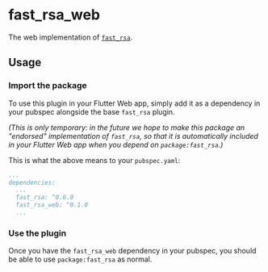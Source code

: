 # fast_rsa_web

The web implementation of [`fast_rsa`][1].

## Usage

### Import the package

To use this plugin in your Flutter Web app, simply add it as a dependency in
your pubspec alongside the base `fast_rsa` plugin.

_(This is only temporary: in the future we hope to make this package an
"endorsed" implementation of `fast_rsa`, so that it is automatically
included in your Flutter Web app when you depend on `package:fast_rsa`.)_

This is what the above means to your `pubspec.yaml`:

```yaml
...
dependencies:
  ...
  fast_rsa: ^0.6.0
  fast_rsa_web: ^0.1.0
  ...
```

### Use the plugin

Once you have the `fast_rsa_web` dependency in your pubspec, you should
be able to use `package:fast_rsa` as normal.

[1]: ../fast_rsa
